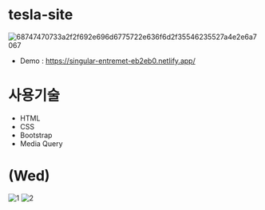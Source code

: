 # tesla-site


![68747470733a2f2f692e696d6775722e636f6d2f35546235527a4e2e6a7067](https://github.com/kangjinyong2/tesla-site/assets/66777943/e053c4d7-88bb-474b-a497-e3a920d4dfe5)

* Demo : https://singular-entremet-eb2eb0.netlify.app/

# 사용기술
* HTML
* CSS
* Bootstrap
* Media Query

# (Wed)
![1](https://github.com/kangjinyong2/tesla-site/assets/66777943/08742f35-3543-437a-91a7-05280f576cf3)
![2](https://github.com/kangjinyong2/tesla-site/assets/66777943/66feb524-9e40-4613-9022-719c383e9ecb)
